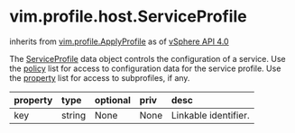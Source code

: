 vim.profile.host.ServiceProfile
===============================
inherits from [vim.profile.ApplyProfile](docs/vim.profile.ApplyProfile.md)
as of [vSphere API 4.0](vim.version.md#vim.version.version5)


The <a href="vim.profile.host.ServiceProfile.md">ServiceProfile</a> data object controls the configuration of a service.  Use the <a href="vim.profile.ApplyProfile.md#policy">policy</a> list for access to configuration data  for the service profile. Use the <a href="vim.profile.ApplyProfile.md#property">property</a> list for access  to subprofiles, if any.

| property | type | optional | priv | desc |
|:---------|:-----|:---------|:-----|:-----|
| key | string | None | None | Linkable identifier. |


